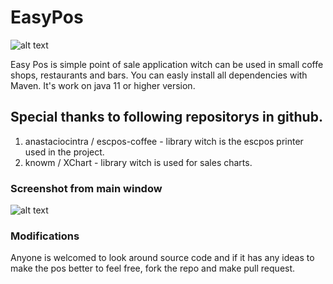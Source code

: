 # EasyPos

![alt text](https://i.ibb.co/mNhbsv6/pos-white.png)

Easy Pos is simple point of sale application witch can be used in small coffe shops, restaurants and bars.
You can easly install all dependencies with Maven.
It's work on java 11 or higher version.

## Special thanks to following repositorys in github.
1)  anastaciocintra / escpos-coffee - library witch is the escpos printer used in the project.
2)  knowm / XChart - library witch is used for sales charts.  

### Screenshot from main window

![alt text](https://i.ibb.co/sFt9DRH/easypos.png)
### Modifications
Anyone is welcomed to look around source code and if it has any ideas to make the pos better to feel free, fork the repo and make pull request.
